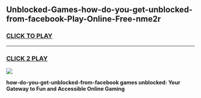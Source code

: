 
## Unblocked-Games-how-do-you-get-unblocked-from-facebook-Play-Online-Free-nme2r
<h3>
<a href="https://premium76.site?title=how-do-you-get-unblocked-from-facebook&ref=26A">CLICK TO PLAY</a></h3>
<hr>

<h3>
<a href="https://premium76.site?title=how-do-you-get-unblocked-from-facebook&ref=26A">CLICK 2 PLAY</a>
  
</h3>

<a href="https://premium76.site?title=how-do-you-get-unblocked-from-facebook&ref=26A"><img src="https://clearcache.store/games.png"></a>


**how-do-you-get-unblocked-from-facebook games unblocked: Your Gateway to Fun and Accessible Online Gaming**
